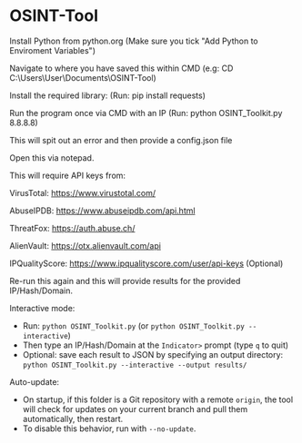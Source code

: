 # OSINT-Tool

Install Python from python.org (Make sure you tick "Add Python to Enviroment Variables")

Navigate to where you have saved this within CMD (e.g: CD C:\Users\User\Documents\OSINT-Tool)

Install the required library: (Run: pip install requests)

Run the program once via CMD with an IP (Run: python OSINT_Toolkit.py 8.8.8.8)

This will spit out an error and then provide a config.json file

Open this via notepad.

This will require API keys from:

VirusTotal: https://www.virustotal.com/

AbuseIPDB: https://www.abuseipdb.com/api.html

ThreatFox: https://auth.abuse.ch/

AlienVault: https://otx.alienvault.com/api

IPQualityScore: https://www.ipqualityscore.com/user/api-keys (Optional)

Re-run this again and this will provide results for the provided IP/Hash/Domain.

Interactive mode:

- Run: `python OSINT_Toolkit.py` (or `python OSINT_Toolkit.py --interactive`)
- Then type an IP/Hash/Domain at the `Indicator>` prompt (type `q` to quit)
- Optional: save each result to JSON by specifying an output directory: `python OSINT_Toolkit.py --interactive --output results/`

Auto-update:

- On startup, if this folder is a Git repository with a remote `origin`, the tool will check for updates on your current branch and pull them automatically, then restart.
- To disable this behavior, run with `--no-update`.

